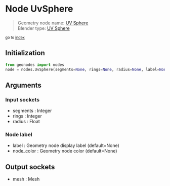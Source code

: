 
# Node UvSphere

> Geometry node name: [UV Sphere](https://docs.blender.org/manual/en/latest/modeling/geometry_nodes/mesh_primitives/uv_sphere.html)<br>
  Blender type: [UV Sphere](https://docs.blender.org/api/current/bpy.types.GeometryNodeMeshUVSphere.html)
  
<sub>go to [index](index.md)</sub>

## Initialization

```python
from geonodes import nodes
node = nodes.UvSphere(segments=None, rings=None, radius=None, label=None, node_color=None)
```



## Arguments


### Input sockets

- segments : Integer
- rings : Integer
- radius : Float

### Node label

- label : Geometry node display label (default=None)
- node_color : Geometry node color (default=None)

## Output sockets

- mesh : Mesh
